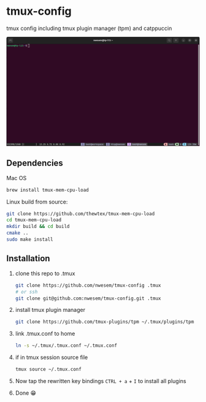 # tmux-config

tmux config including tmux plugin manager (tpm) and catppuccin

![Screenshot](./imgs/screenshot.png)

## Dependencies

Mac OS

```bash
brew install tmux-mem-cpu-load
```

Linux build from source:

```bash
git clone https://github.com/thewtex/tmux-mem-cpu-load
cd tmux-mem-cpu-load
mkdir build && cd build
cmake ..
sudo make install
```

## Installation

1. clone this repo to .tmux

    ```bash
    git clone https://github.com/nwesem/tmux-config .tmux
    # or ssh
    git clone git@github.com:nwesem/tmux-config.git .tmux
    ```

1. install tmux plugin manager

    ```bash
    git clone https://github.com/tmux-plugins/tpm ~/.tmux/plugins/tpm
    ```

1. link .tmux.conf to home

    ```bash
    ln -s ~/.tmux/.tmux.conf ~/.tmux.conf
    ```

1. if in tmux session source file

    ```bash
    tmux source ~/.tmux.conf
    ```

1. Now tap the rewritten key bindings `CTRL + a` + `I` to install all plugins

1. Done :grin:
